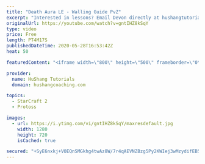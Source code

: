```yaml
---
title: "Death Aura LE - Walling Guide PvZ"
excerpt: "Interested in lessons? Email Devon directly at hushangtutorials@outlook.com ------------------------------------------------------------------------------------------------------- Want to support HuShang Tutorials directly? Patreon is a website where you can contribute a monthly donation that will help"
originalUrl: https://youtube.com/watch?v=gntIHZ8kSqY
type: video
price: Free
length: PT4M17S
publishedDateTime: 2020-05-28T16:53:42Z
heat: 50

featuredContent: "<iframe width=\"800\" height=\"500\" frameborder=\"0\" src=\"https://www.youtube.com/embed/gntIHZ8kSqY\" allow=\"accelerometer; autoplay; encrypted-media; gyroscope; picture-in-picture\" allowfullscreen></iframe>"

provider:
  name: HuShang Tutorials
  domain: hushangcoaching.com

topics:
  - StarCraft 2
  - Protoss

images:
  - url: https://i.ytimg.com/vi/gntIHZ8kSqY/maxresdefault.jpg
    width: 1280
    height: 720
    isCached: true

secured: "+SyE6nxkj+VOEQnSMGkhg4twAz8W/7r4qAEVNZBzg5Py2KWIej3wMzydifEB5TfOvDhgucUuOFa1rU9TGFLG3HO+4jD308SCOdNjFarxGlm3BRKYR8KB7jlRRgaqnYFMypPBH09Z5jm1n5/PNamhViX64QDjflRryPl2wWuBiuxrWcfnv4IOfrYNjop8/3lnVTriY8UgZrcN+wLyUAxgPUJhO0TuyECu+5rCITEYHphCwuPHGUdCrRIjOKI/H9H1Dv+fbGkcv3gGTkSSBkHKajtrXRAa1oXB0rX8kAJo90Nl8Xq8DMXOcBiG3ux7qs7QqlCAXs9Iq4KxYloWqBiR23KE7HHse/RyafgVwBG2YPDc+CLQLXN0x1pMkSbfmL9XVlz9JZmRwJ43im4FFwdd/ucxSJXj2ZAlFNE705oLBXM=;e/Dz3PSI1pQqrx8VXQgXQw=="
---
```


